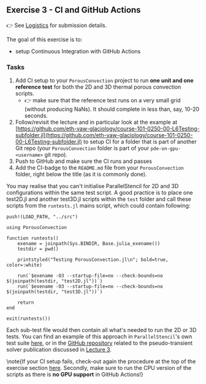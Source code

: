 <!--This file was generated, do not modify it.-->
## Exercise 3 - **CI and GitHub Actions**

👉 See [Logistics](/logistics/#submission) for submission details.

The goal of this exercise is to:
- setup Continuous Integration with GitHub Actions

### Tasks
1. Add CI setup to your `PorousConvection` project to run **one unit and one reference test** for both the 2D and 3D thermal porous convection scripts.
   - 👉 make sure that the reference test runs on a very small grid (without producing NaNs).  It should complete in less than, say, 10-20 seconds.
2. Follow/revisit the lecture and in particular look at the example at [https://github.com/eth-vaw-glaciology/course-101-0250-00-L6Testing-subfolder.jl](https://github.com/eth-vaw-glaciology/course-101-0250-00-L6Testing-subfolder.jl) to setup CI for a folder that is part of another Git repo (your `PorousConvection` folder is part of your `pde-on-gpu-<username>` git repo).
3. Push to GitHub and make sure the CI runs and passes
4. Add the CI-badge to the `README.md` file from your `PorousConvection` folder, right below the title (as it is commonly done).

You may realise that you can't initialise ParallelStencil for 2D and 3D configurations within the same test script. A good practice is to place one test2D.jl and another test3D.jl scripts within the `test` folder and call these scripts from the `runtests.jl` mains script, which could contain following:

````julia:ex1
push!(LOAD_PATH, "../src")

using PorousConvection

function runtests()
    exename = joinpath(Sys.BINDIR, Base.julia_exename())
    testdir = pwd()

    printstyled("Testing PorousConvection.jl\n"; bold=true, color=:white)

    run(`$exename -O3 --startup-file=no --check-bounds=no $(joinpath(testdir, "test2D.jl"))`)
    run(`$exename -O3 --startup-file=no --check-bounds=no $(joinpath(testdir, "test3D.jl"))`)

    return
end

exit(runtests())
````

Each sub-test file would then contain all what's needed to run the 2D or 3D tests. You can find an example of this approach in `ParallelStencil`'s own test suite [here](https://github.com/omlins/ParallelStencil.jl/tree/main/test), or in the [GitHub repository](https://github.com/PTsolvers/PseudoTransientDiffusion.jl/tree/main/test) related to the pseudo-transient solver publication discussed in [Lecture 3](/lecture3/#pseudo-transient_method).

\note{If your CI setup fails, check-out again the procedure at the top of the exercise section [here](#infos_about_projects). Secondly, make sure to run the CPU version of the scripts as there is **no GPU support** in GitHub Actions!}

